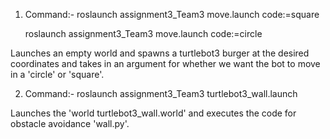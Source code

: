 1. Command:- roslaunch assignment3_Team3 move.launch code:=square

   roslaunch assignment3_Team3 move.launch code:=circle

             
             

Launches an empty world and spawns a turtlebot3 burger at the desired coordinates and takes in an argument for whether we want the bot to move in a 'circle' or 'square'.





2. Command:- roslaunch assignment3_Team3 turtlebot3_wall.launch


Launches the 'world turtlebot3_wall.world' and executes the code for obstacle avoidance 'wall.py'.






